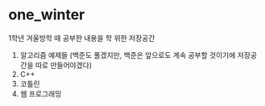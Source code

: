 # one_winter

1학년 겨울방학 때 공부한 내용을 학 위한 저장공간

1. 알고리즘 예제들 (백준도 풀겠지만, 백준은 앞으로도 계속 공부할 것이기에 저장공간을 따로 만들어야겠다)
2. C++
3. 코틀린
4. 웹 프로그래밍
